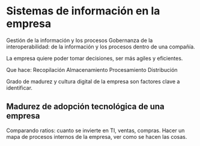 # Sistemas de información en la empresa

Gestión de la información y los procesos
Gobernanza de la interoperabilidad: de la información y los procesos dentro de una compañía.

La empresa quiere poder tomar decisiones, ser más agiles y eficientes.

Que hace: 
Recopilación
Almacenamiento
Procesamiento
Distribución

Grado de madurez y cultura digital de la empresa son factores clave a identificar.


## Madurez de adopción tecnológica de una empresa

Comparando ratios: cuanto se invierte en TI, ventas, compras.
Hacer un mapa de procesos internos de la empresa, ver como se hacen las cosas.
